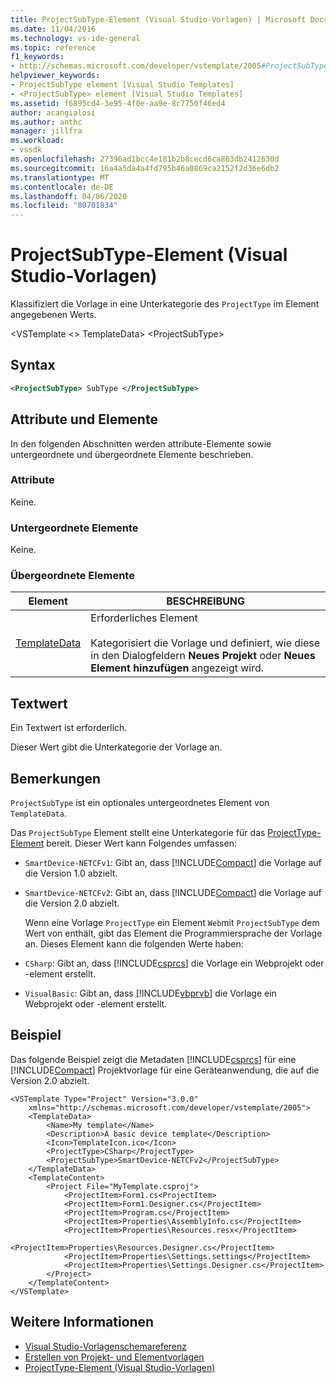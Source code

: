 ```yaml
---
title: ProjectSubType-Element (Visual Studio-Vorlagen) | Microsoft Docs
ms.date: 11/04/2016
ms.technology: vs-ide-general
ms.topic: reference
f1_keywords:
- http://schemas.microsoft.com/developer/vstemplate/2005#ProjectSubType
helpviewer_keywords:
- ProjectSubType element [Visual Studio Templates]
- <ProjectSubType> element [Visual Studio Templates]
ms.assetid: f6895cd4-3e95-4f0e-aa9e-8c7750f46ed4
author: acangialosi
ms.author: anthc
manager: jillfra
ms.workload:
- vssdk
ms.openlocfilehash: 27396ad1bcc4e181b2b8cecd6ca863db2412630d
ms.sourcegitcommit: 16a4a5da4a4fd795b46a0869ca2152f2d36e6db2
ms.translationtype: MT
ms.contentlocale: de-DE
ms.lasthandoff: 04/06/2020
ms.locfileid: "80701834"
---
```

# <a name="projectsubtype-element-visual-studio-templates"></a>ProjectSubType-Element (Visual Studio-Vorlagen)
Klassifiziert die Vorlage in eine Unterkategorie des `ProjectType` im Element angegebenen Werts.

 \<VSTemplate \<> TemplateData> \<ProjectSubType>

## <a name="syntax"></a>Syntax

```xml
<ProjectSubType> SubType </ProjectSubType>
```

## <a name="attributes-and-elements"></a>Attribute und Elemente
 In den folgenden Abschnitten werden attribute-Elemente sowie untergeordnete und übergeordnete Elemente beschrieben.

### <a name="attributes"></a>Attribute
 Keine.

### <a name="child-elements"></a>Untergeordnete Elemente
 Keine.

### <a name="parent-elements"></a>Übergeordnete Elemente

|Element|BESCHREIBUNG|
|-------------|-----------------|
|[TemplateData](../extensibility/templatedata-element-visual-studio-templates.md)|Erforderliches Element<br /><br /> Kategorisiert die Vorlage und definiert, wie diese in den Dialogfeldern **Neues Projekt** oder **Neues Element hinzufügen** angezeigt wird.|

## <a name="text-value"></a>Textwert
 Ein Textwert ist erforderlich.

 Dieser Wert gibt die Unterkategorie der Vorlage an.

## <a name="remarks"></a>Bemerkungen
 `ProjectSubType` ist ein optionales untergeordnetes Element von `TemplateData`.

 Das `ProjectSubType` Element stellt eine Unterkategorie für das [ProjectType-Element](../extensibility/projecttype-element-visual-studio-templates.md) bereit. Dieser Wert kann Folgendes umfassen:

- `SmartDevice-NETCFv1`: Gibt an, dass [!INCLUDE[Compact](../extensibility/includes/compact_md.md)] die Vorlage auf die Version 1.0 abzielt.

- `SmartDevice-NETCFv2`: Gibt an, dass [!INCLUDE[Compact](../extensibility/includes/compact_md.md)] die Vorlage auf die Version 2.0 abzielt.

  Wenn eine Vorlage `ProjectType` ein Element `Web`mit `ProjectSubType` dem Wert von enthält, gibt das Element die Programmiersprache der Vorlage an. Dieses Element kann die folgenden Werte haben:

- `CSharp`: Gibt an, dass [!INCLUDE[csprcs](../data-tools/includes/csprcs_md.md)] die Vorlage ein Webprojekt oder -element erstellt.

- `VisualBasic`: Gibt an, dass [!INCLUDE[vbprvb](../code-quality/includes/vbprvb_md.md)] die Vorlage ein Webprojekt oder -element erstellt.

## <a name="example"></a>Beispiel
 Das folgende Beispiel zeigt die Metadaten [!INCLUDE[csprcs](../data-tools/includes/csprcs_md.md)] für eine [!INCLUDE[Compact](../extensibility/includes/compact_md.md)] Projektvorlage für eine Geräteanwendung, die auf die Version 2.0 abzielt.

```
<VSTemplate Type="Project" Version="3.0.0"
    xmlns="http://schemas.microsoft.com/developer/vstemplate/2005">
    <TemplateData>
        <Name>My template</Name>
        <Description>A basic device template</Description>
        <Icon>TemplateIcon.ico</Icon>
        <ProjectType>CSharp</ProjectType>
        <ProjectSubType>SmartDevice-NETCFv2</ProjectSubType>
    </TemplateData>
    <TemplateContent>
        <Project File="MyTemplate.csproj">
            <ProjectItem>Form1.cs<ProjectItem>
            <ProjectItem>Form1.Designer.cs</ProjectItem>
            <ProjectItem>Program.cs</ProjectItem>
            <ProjectItem>Properties\AssemblyInfo.cs</ProjectItem>
            <ProjectItem>Properties\Resources.resx</ProjectItem>
            <ProjectItem>Properties\Resources.Designer.cs</ProjectItem>
            <ProjectItem>Properties\Settings.settings</ProjectItem>
            <ProjectItem>Properties\Settings.Designer.cs</ProjectItem>
        </Project>
    </TemplateContent>
</VSTemplate>
```

## <a name="see-also"></a>Weitere Informationen
- [Visual Studio-Vorlagenschemareferenz](../extensibility/visual-studio-template-schema-reference.md)
- [Erstellen von Projekt- und Elementvorlagen](../ide/creating-project-and-item-templates.md)
- [ProjectType-Element (Visual Studio-Vorlagen)](../extensibility/projecttype-element-visual-studio-templates.md)

